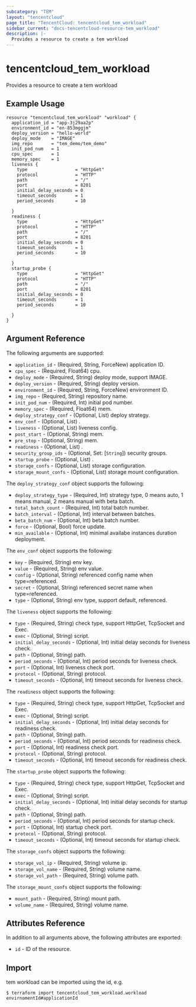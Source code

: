```yaml
---
subcategory: "TEM"
layout: "tencentcloud"
page_title: "TencentCloud: tencentcloud_tem_workload"
sidebar_current: "docs-tencentcloud-resource-tem_workload"
description: |-
  Provides a resource to create a tem workload
---
```


# tencentcloud_tem_workload

Provides a resource to create a tem workload

## Example Usage

```hcl
resource "tencentcloud_tem_workload" "workload" {
  application_id = "app-3j29aa2p"
  environment_id = "en-853mggjm"
  deploy_version = "hello-world"
  deploy_mode    = "IMAGE"
  img_repo       = "tem_demo/tem_demo"
  init_pod_num   = 1
  cpu_spec       = 1
  memory_spec    = 1
  liveness {
    type                  = "HttpGet"
    protocol              = "HTTP"
    path                  = "/"
    port                  = 8201
    initial_delay_seconds = 0
    timeout_seconds       = 1
    period_seconds        = 10

  }
  readiness {
    type                  = "HttpGet"
    protocol              = "HTTP"
    path                  = "/"
    port                  = 8201
    initial_delay_seconds = 0
    timeout_seconds       = 1
    period_seconds        = 10

  }
  startup_probe {
    type                  = "HttpGet"
    protocol              = "HTTP"
    path                  = "/"
    port                  = 8201
    initial_delay_seconds = 0
    timeout_seconds       = 1
    period_seconds        = 10

  }
}
```

## Argument Reference

The following arguments are supported:

* `application_id` - (Required, String, ForceNew) application ID.
* `cpu_spec` - (Required, Float64) cpu.
* `deploy_mode` - (Required, String) deploy mode, support IMAGE.
* `deploy_version` - (Required, String) deploy version.
* `environment_id` - (Required, String, ForceNew) environment ID.
* `img_repo` - (Required, String) repository name.
* `init_pod_num` - (Required, Int) initial pod number.
* `memory_spec` - (Required, Float64) mem.
* `deploy_strategy_conf` - (Optional, List) deploy strategy.
* `env_conf` - (Optional, List) .
* `liveness` - (Optional, List) liveness config.
* `post_start` - (Optional, String) mem.
* `pre_stop` - (Optional, String) mem.
* `readiness` - (Optional, List) .
* `security_group_ids` - (Optional, Set: [`String`]) security groups.
* `startup_probe` - (Optional, List) .
* `storage_confs` - (Optional, List) storage configuration.
* `storage_mount_confs` - (Optional, List) storage mount configuration.

The `deploy_strategy_conf` object supports the following:

* `deploy_strategy_type` - (Required, Int) strategy type, 0 means auto, 1 means manual, 2 means manual with beta batch.
* `total_batch_count` - (Required, Int) total batch number.
* `batch_interval` - (Optional, Int) interval between batches.
* `beta_batch_num` - (Optional, Int) beta batch number.
* `force` - (Optional, Bool) force update.
* `min_available` - (Optional, Int) minimal availabe instances duration deployment.

The `env_conf` object supports the following:

* `key` - (Required, String) env key.
* `value` - (Required, String) env value.
* `config` - (Optional, String) referenced config name when type=referenced.
* `secret` - (Optional, String) referenced secret name when type=referenced.
* `type` - (Optional, String) env type, support default, referenced.

The `liveness` object supports the following:

* `type` - (Required, String) check type, support HttpGet, TcpSocket and Exec.
* `exec` - (Optional, String) script.
* `initial_delay_seconds` - (Optional, Int) initial delay seconds for liveness check.
* `path` - (Optional, String) path.
* `period_seconds` - (Optional, Int) period seconds for liveness check.
* `port` - (Optional, Int) liveness check port.
* `protocol` - (Optional, String) protocol.
* `timeout_seconds` - (Optional, Int) timeout seconds for liveness check.

The `readiness` object supports the following:

* `type` - (Required, String) check type, support HttpGet, TcpSocket and Exec.
* `exec` - (Optional, String) script.
* `initial_delay_seconds` - (Optional, Int) initial delay seconds for readiness check.
* `path` - (Optional, String) path.
* `period_seconds` - (Optional, Int) period seconds for readiness check.
* `port` - (Optional, Int) readiness check port.
* `protocol` - (Optional, String) protocol.
* `timeout_seconds` - (Optional, Int) timeout seconds for readiness check.

The `startup_probe` object supports the following:

* `type` - (Required, String) check type, support HttpGet, TcpSocket and Exec.
* `exec` - (Optional, String) script.
* `initial_delay_seconds` - (Optional, Int) initial delay seconds for startup check.
* `path` - (Optional, String) path.
* `period_seconds` - (Optional, Int) period seconds for startup check.
* `port` - (Optional, Int) startup check port.
* `protocol` - (Optional, String) protocol.
* `timeout_seconds` - (Optional, Int) timeout seconds for startup check.

The `storage_confs` object supports the following:

* `storage_vol_ip` - (Required, String) volume ip.
* `storage_vol_name` - (Required, String) volume name.
* `storage_vol_path` - (Required, String) volume path.

The `storage_mount_confs` object supports the following:

* `mount_path` - (Required, String) mount path.
* `volume_name` - (Required, String) volume name.

## Attributes Reference

In addition to all arguments above, the following attributes are exported:

* `id` - ID of the resource.



## Import

tem workload can be imported using the id, e.g.
```
$ terraform import tencentcloud_tem_workload.workload envirnomentId#applicationId
```

